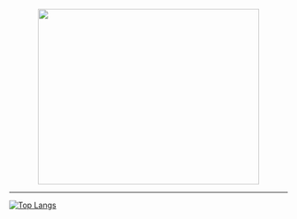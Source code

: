 <p align="center">
<img src="https://i.imgur.com/WAtGNF6.png" width="400px" height="318px"/>

<hr>

[![Top Langs](https://github-readme-stats.vercel.app/api/top-langs/?username=Adriano-js&layout=compact)](https://github.com/anuraghazra/github-readme-stats)
</p>
